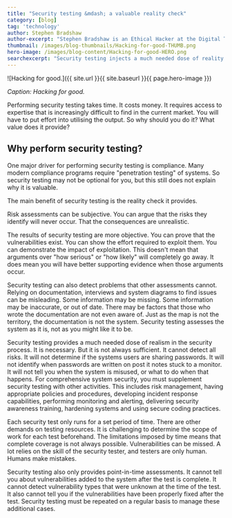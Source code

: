 ```yaml
---
title: "Security testing &mdash; a valuable reality check"
category: [blog]
tag: 'technology'
author: Stephen Bradshaw
author-excerpt: "Stephen Bradshaw is an Ethical Hacker at the Digital Transformation Agency."
thumbnail: /images/blog-thumbnails/Hacking-for-good-THUMB.png
hero-image: /images/blog-content/Hacking-for-good-HERO.png
searchexcerpt: "Security testing injects a much needed dose of reality into the process of securing a system."
---
```


![Hacking for good.]({{ site.url }}{{ site.baseurl }}{{ page.hero-image }})

*Caption: Hacking for good.*

Performing security testing takes time. It costs money. It requires access to expertise that is increasingly difficult to find in the current market.  You will have to put effort into utilising the output. So why should you do it? What value does it provide?

## Why perform security testing?

One major driver for performing security testing is compliance. Many modern compliance programs require "penetration testing" of systems. So security testing may not be optional for you, but this still does not explain why it is valuable.

The main benefit of security testing is the reality check it provides.

Risk assessments can be subjective. You can argue that the risks they identify will never occur. That the consequences are unrealistic. 

The results of security testing are more objective. You can prove that the vulnerabilities exist. You can show the effort required to exploit them. You can demonstrate the impact of exploitation. This doesn't mean that arguments over "how serious" or "how likely" will completely go away. It does mean you will have better supporting evidence when those arguments occur.

Security testing can also detect problems that other assessments cannot. Relying on documentation, interviews and system diagrams to find issues can be misleading. Some information may be missing. Some information may be inaccurate, or out of date. There may be factors that those who wrote the documentation are not even aware of.  Just as the map is not the territory, the documentation is not the system. Security testing assesses the system as it is, not as you might like it to be.

Security testing provides a much needed dose of realism in the security process. It is necessary. But it is not always sufficient. It cannot detect all risks. It will not determine if the systems users are sharing passwords. It will not identify when passwords are written on post it notes stuck to a monitor.  It will not tell you when the system is misused, or what to do when that happens. For comprehensive system security, you must supplement security testing with other activities. This includes risk management, having appropriate policies and procedures, developing incident response capabilities, performing monitoring and alerting, delivering security awareness training, hardening systems and using secure coding practices.

Each security test only runs for a set period of time. There are other demands on testing resources. It is challenging to determine the scope of work for each test beforehand. The limitations imposed by time means that complete coverage is not always possible. Vulnerabilities can be missed. A lot relies on the skill of the security tester, and testers are only human. Humans make mistakes.

Security testing also only provides point-in-time assessments. It cannot tell you about vulnerabilities added to the system after the test is complete. It cannot detect vulnerability types that were unknown at the time of the test. It also cannot tell you if the vulnerabilities have been properly fixed after the test. Security testing must be repeated on a regular basis to manage these additional cases.
